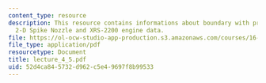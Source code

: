 ```yaml
---
content_type: resource
description: This resource contains informations about boundary with prescribed pressure,
  2-D Spike Nozzle and XRS-2200 engine data.
file: https://ol-ocw-studio-app-production.s3.amazonaws.com/courses/16-512-rocket-propulsion-fall-2005/52d4ca845732d962c5e49697f8b99533_lecture_4_5.pdf
file_type: application/pdf
resourcetype: Document
title: lecture_4_5.pdf
uid: 52d4ca84-5732-d962-c5e4-9697f8b99533
---
```

